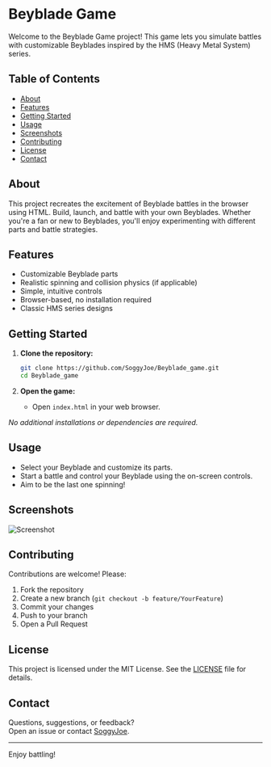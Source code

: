 # Beyblade Game

Welcome to the Beyblade Game project! This game lets you simulate battles with customizable Beyblades inspired by the HMS (Heavy Metal System) series.

## Table of Contents

- [About](#about)
- [Features](#features)
- [Getting Started](#getting-started)
- [Usage](#usage)
- [Screenshots](#screenshots)
- [Contributing](#contributing)
- [License](#license)
- [Contact](#contact)

## About

This project recreates the excitement of Beyblade battles in the browser using HTML. Build, launch, and battle with your own Beyblades. Whether you're a fan or new to Beyblades, you'll enjoy experimenting with different parts and battle strategies.

## Features

- Customizable Beyblade parts
- Realistic spinning and collision physics (if applicable)
- Simple, intuitive controls
- Browser-based, no installation required
- Classic HMS series designs

## Getting Started

1. **Clone the repository:**
    ```bash
    git clone https://github.com/SoggyJoe/Beyblade_game.git
    cd Beyblade_game
    ```

2. **Open the game:**
    - Open `index.html` in your web browser.

_No additional installations or dependencies are required._

## Usage

- Select your Beyblade and customize its parts.
- Start a battle and control your Beyblade using the on-screen controls.
- Aim to be the last one spinning!

## Screenshots

<!-- Add screenshots or animated GIFs here -->
![Screenshot](screenshot1.png)

## Contributing

Contributions are welcome! Please:

1. Fork the repository
2. Create a new branch (`git checkout -b feature/YourFeature`)
3. Commit your changes
4. Push to your branch
5. Open a Pull Request

## License

This project is licensed under the MIT License. See the [LICENSE](LICENSE) file for details.

## Contact

Questions, suggestions, or feedback?  
Open an issue or contact [SoggyJoe](https://github.com/SoggyJoe).

---

Enjoy battling!
